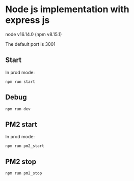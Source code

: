 # Node js implementation with express js
node v16.14.0 (npm v8.15.1)

The default port is 3001

## Start
In prod mode:

```
npm run start
```

## Debug

```
npm run dev
```

## PM2 start
In prod mode:

```
npm run pm2_start
```

## PM2 stop

```
npm run pm2_stop
```
